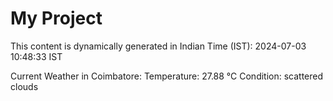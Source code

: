 # My Project

This content is dynamically generated in Indian Time (IST): 2024-07-03 10:48:33 IST


Current Weather in Coimbatore:
Temperature: 27.88 °C
Condition: scattered clouds
